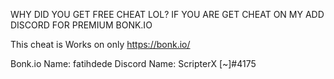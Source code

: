 WHY DID YOU GET FREE CHEAT LOL?
IF YOU ARE GET CHEAT ON MY ADD DISCORD FOR PREMIUM BONK.IO

This cheat is Works on only
https://bonk.io/

Bonk.io Name: fatihdede
Discord Name: ScripterX [~]#4175
